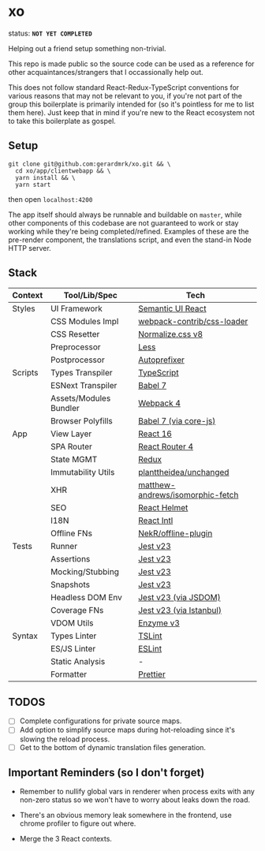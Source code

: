 # xo

status: **`NOT YET COMPLETED`**

Helping out a friend setup something non-trivial.

This repo is made public so the source code can be used as a reference for other acquaintances/strangers that I occassionally help out.

This does not follow standard React-Redux-TypeScript conventions for various reasons that may not be relevant to you, if you're not part of the group this boilerplate is primarily intended for (so it's pointless for me to list them here). Just keep that in mind if you're new to the React ecosystem not to take this boilerplate as gospel.

## Setup

```shell
git clone git@github.com:gerardmrk/xo.git && \
  cd xo/app/clientwebapp && \
  yarn install && \
  yarn start
```

then open `localhost:4200`

The app itself should always be runnable and buildable on `master`, while other components of this codebase are not guaranteed to work or stay working while they're being completed/refined. Examples of these are the pre-render component, the translations script, and even the stand-in Node HTTP server.

## Stack

| Context | Tool/Lib/Spec          | Tech                                                                                    |
| ------- | ---------------------- | --------------------------------------------------------------------------------------- |
| Styles  | UI Framework           | [Semantic UI React](https://react.semantic-ui.com/)                                     |
|         | CSS Modules Impl       | [webpack-contrib/css-loader](https://github.com/webpack-contrib/css-loader)             |
|         | CSS Resetter           | [Normalize.css v8](https://necolas.github.io/normalize.css/)                            |
|         | Preprocessor           | [Less](http://lesscss.org/)                                                             |
|         | Postprocessor          | [Autoprefixer](https://autoprefixer.github.io/)                                         |
| Scripts | Types Transpiler       | [TypeScript](https://www.typescriptlang.org/)                                           |
|         | ESNext Transpiler      | [Babel 7](https://babeljs.io/)                                                          |
|         | Assets/Modules Bundler | [Webpack 4](https://webpack.js.org/)                                                    |
|         | Browser Polyfills      | [Babel 7 (via core-js)](https://babeljs.io/)                                            |
| App     | View Layer             | [React 16](https://reactjs.org/)                                                        |
|         | SPA Router             | [React Router 4](https://reacttraining.com/react-router/web)                            |
|         | State MGMT             | [Redux](https://redux.js.org/)                                                          |
|         | Immutability Utils     | [planttheidea/unchanged](https://github.com/planttheidea/unchanged)                     |
|         | XHR                    | [matthew-andrews/isomorphic-fetch](https://github.com/matthew-andrews/isomorphic-fetch) |
|         | SEO                    | [React Helmet](https://github.com/nfl/react-helmet)                                     |
|         | I18N                   | [React Intl](https://github.com/yahoo/react-intl)                                       |
|         | Offline FNs            | [NekR/offline-plugin](https://github.com/NekR/offline-plugin)                           |
| Tests   | Runner                 | [Jest v23](https://jestjs.io/)                                                          |
|         | Assertions             | [Jest v23](https://jestjs.io/docs/en/expect)                                            |
|         | Mocking/Stubbing       | [Jest v23](https://jestjs.io/docs/en/mock-functions)                                    |
|         | Snapshots              | [Jest v23](https://jestjs.io/docs/en/snapshot-testing)                                  |
|         | Headless DOM Env       | [Jest v23 (via JSDOM)](https://jestjs.io/docs/en/configuration)                         |
|         | Coverage FNs           | [Jest v23 (via Istanbul)](https://jestjs.io/docs/en/configuration)                      |
|         | VDOM Utils             | [Enzyme v3](http://airbnb.io/enzyme/)                                                   |
| Syntax  | Types Linter           | [TSLint](https://palantir.github.io/tslint/)                                            |
|         | ES/JS Linter           | [ESLint](https://eslint.org/)                                                           |
|         | Static Analysis        | -                                                                                       |
|         | Formatter              | [Prettier](https://prettier.io/)                                                        |

## TODOS

- [ ] Complete configurations for private source maps.
- [ ] Add option to simplify source maps during hot-reloading since it's slowing the reload process.
- [ ] Get to the bottom of dynamic translation files generation.

## Important Reminders (so I don't forget)

- Remember to nullify global vars in renderer when process exits with any non-zero status so we won't have to worry about leaks down the road.

- There's an obvious memory leak somewhere in the frontend, use chrome profiler to figure out where.

- Merge the 3 React contexts.
